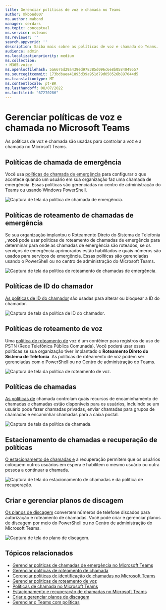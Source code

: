 ```yaml
---
title: Gerenciar políticas de voz e chamada no Teams
author: mkbond007
ms.author: mabond
manager: serdars
ms.topic: conceptual
ms.service: msteams
ms.reviewer: ''
search.appverid: ''
description: Saiba mais sobre as políticas de voz e chamada do Teams.
audience: admin
ms.localizationpriority: medium
ms.collection:
- M365-voice
ms.openlocfilehash: 5a6676d29a439ed978385d096c6e8b0584049557
ms.sourcegitcommit: 173bdbaea41893d39a951d79d050526b897044d5
ms.translationtype: MT
ms.contentlocale: pt-BR
ms.lasthandoff: 08/07/2022
ms.locfileid: "67270286"
---
```

# <a name="manage-voice-and-calling-policies-in-microsoft-teams"></a>Gerenciar políticas de voz e chamada no Microsoft Teams

As políticas de voz e chamada são usadas para controlar a voz e a chamada no Microsoft Teams.

## <a name="emergency-calling-policies"></a>Políticas de chamada de emergência

Você usa [políticas de chamada de emergência](manage-emergency-calling-policies.md) para configurar o que acontece quando um usuário em sua organização faz uma chamada de emergência. Essas políticas são gerenciadas no centro de administração do Teams ou usando Windows PowerShell.

![Captura de tela da política de chamada de emergência.](media/emergency-calling-policy2.png)

## <a name="emergency-call-routing-policies"></a>Políticas de roteamento de chamadas de emergência

Se sua organização implantou o Roteamento Direto do Sistema de [](manage-emergency-call-routing-policies.md) Telefonia **, você** pode usar políticas de roteamento de chamadas de emergência para determinar para onde as chamadas de emergência são roteados, se os serviços de emergência aprimorados estão habilitados e quais números são usados para serviços de emergência. Essas políticas são gerenciadas usando o PowerShell ou no centro de administração do Microsoft Teams.

![Captura de tela da política de roteamento de chamadas de emergência.](media/emergency-call-routing-policy.png)

## <a name="caller-id-policies"></a>Políticas de ID do chamador

[As políticas de ID do chamador](caller-id-policies.md) são usadas para alterar ou bloquear a ID do chamador.

![Captura de tela da política de ID do chamador.](media/caller-id-policy.png)

## <a name="voice-routing-policies"></a>Políticas de roteamento de voz

Uma [política de roteamento de](manage-voice-routing-policies.md) voz é um contêiner para registros de uso de PSTN (Rede Telefônica Pública Comunada). Você poderá usar essas políticas se sua organização tiver implantado o **Roteamento Direto do Sistema de Telefonia**. As políticas de roteamento de voz podem ser gerenciadas com o PowerShell ou no Centro de administração do Teams.

![Captura de tela da política de roteamento de voz.](media/voice-routing-policy.png)

## <a name="calling-policies"></a>Políticas de chamadas

[As políticas de](teams-calling-policy.md) chamada controlam quais recursos de encaminhamento de chamadas e chamadas estão disponíveis para os usuários, incluindo se um usuário pode fazer chamadas privadas, enviar chamadas para grupos de chamadas e encaminhar chamadas para a caixa postal.

![Captura de tela da política de chamada.](media/calling-policy.png)

## <a name="call-park-and-retrieve-policies"></a>Estacionamento de chamadas e recuperação de políticas

[O estacionamento de chamadas e](call-park-and-retrieve.md) a recuperação permitem que os usuários coloquem outros usuários em espera e habilitem o mesmo usuário ou outra pessoa a continuar a chamada.

![Captura de tela do estacionamento de chamadas e da política de recuperação.](media/call-park-policy.png)

## <a name="create-and-manage-dial-plans"></a>Criar e gerenciar planos de discagem

[Os planos de discagem](create-and-manage-dial-plans.md) convertem números de telefone discados para autorização e roteamento de chamadas. Você pode criar e gerenciar planos de discagem por meio do PowerShell ou no Centro de administração do Microsoft Teams.

![Captura de tela do plano de discagem.](media/dial-plans.png)

## <a name="related-topics"></a>Tópicos relacionados

* [Gerenciar políticas de chamadas de emergência no Microsoft Teams](manage-emergency-calling-policies.md)
* [Gerenciar políticas de roteamento de chamada](manage-emergency-call-routing-policies.md)
* [Gerenciar políticas de identificação de chamadas no Microsoft Teams](caller-id-policies.md)
* [Gerenciar políticas de roteamento de voz](manage-voice-routing-policies.md)
* [Políticas de chamada no Microsoft Teams](teams-calling-policy.md)
* [Estacionamento e recuperação de chamadas no Microsoft Teams](call-park-and-retrieve.md)
* [Criar e gerenciar planos de discagem](create-and-manage-dial-plans.md)
* [Gerenciar o Teams com políticas](manage-teams-with-policies.md)
